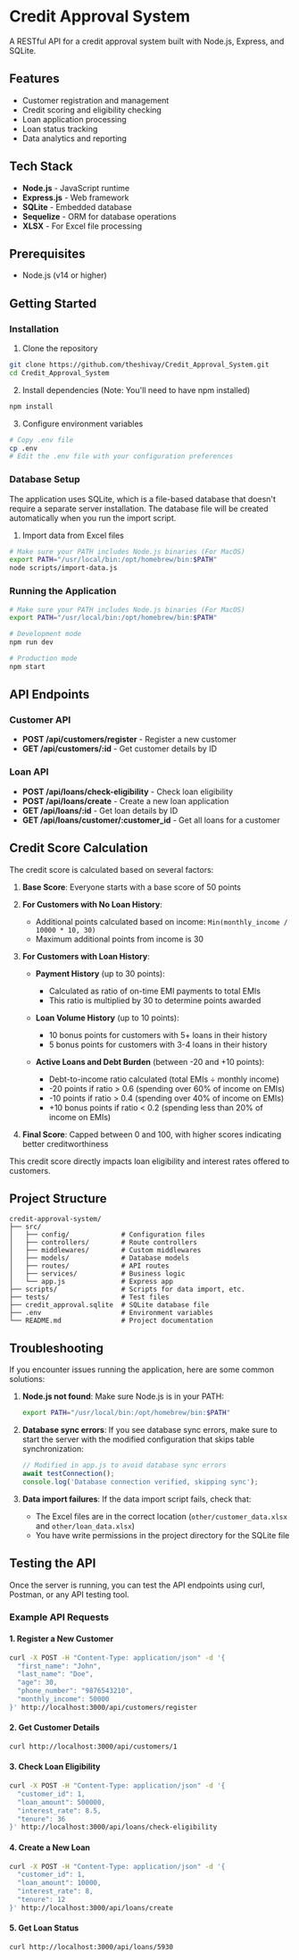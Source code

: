 # Credit Approval System

A RESTful API for a credit approval system built with Node.js, Express, and SQLite.

## Features

- Customer registration and management
- Credit scoring and eligibility checking
- Loan application processing
- Loan status tracking
- Data analytics and reporting

## Tech Stack

- **Node.js** - JavaScript runtime
- **Express.js** - Web framework
- **SQLite** - Embedded database
- **Sequelize** - ORM for database operations
- **XLSX** - For Excel file processing

## Prerequisites

- Node.js (v14 or higher)

## Getting Started

### Installation

1. Clone the repository
```bash
git clone https://github.com/theshivay/Credit_Approval_System.git
cd Credit_Approval_System
```

2. Install dependencies (Note: You'll need to have npm installed)
```bash
npm install
```

3. Configure environment variables
```bash
# Copy .env file
cp .env
# Edit the .env file with your configuration preferences
```

### Database Setup

The application uses SQLite, which is a file-based database that doesn't require a separate server installation. The database file will be created automatically when you run the import script.

1. Import data from Excel files
```bash
# Make sure your PATH includes Node.js binaries (For MacOS)
export PATH="/usr/local/bin:/opt/homebrew/bin:$PATH"
node scripts/import-data.js
```

### Running the Application

```bash
# Make sure your PATH includes Node.js binaries (For MacOS)
export PATH="/usr/local/bin:/opt/homebrew/bin:$PATH"

# Development mode
npm run dev

# Production mode
npm start
```

## API Endpoints

### Customer API

- **POST /api/customers/register** - Register a new customer
- **GET /api/customers/:id** - Get customer details by ID

### Loan API

- **POST /api/loans/check-eligibility** - Check loan eligibility
- **POST /api/loans/create** - Create a new loan application
- **GET /api/loans/:id** - Get loan details by ID
- **GET /api/loans/customer/:customer_id** - Get all loans for a customer

## Credit Score Calculation

The credit score is calculated based on several factors:

1. **Base Score**: Everyone starts with a base score of 50 points

2. **For Customers with No Loan History**:
   - Additional points calculated based on income: `Min(monthly_income / 10000 * 10, 30)`
   - Maximum additional points from income is 30

3. **For Customers with Loan History**:
   - **Payment History** (up to 30 points):
     - Calculated as ratio of on-time EMI payments to total EMIs
     - This ratio is multiplied by 30 to determine points awarded
   
   - **Loan Volume History** (up to 10 points):
     - 10 bonus points for customers with 5+ loans in their history
     - 5 bonus points for customers with 3-4 loans in their history
   
   - **Active Loans and Debt Burden** (between -20 and +10 points):
     - Debt-to-income ratio calculated (total EMIs ÷ monthly income)
     - -20 points if ratio > 0.6 (spending over 60% of income on EMIs)
     - -10 points if ratio > 0.4 (spending over 40% of income on EMIs)
     - +10 bonus points if ratio < 0.2 (spending less than 20% of income on EMIs)

4. **Final Score**: Capped between 0 and 100, with higher scores indicating better creditworthiness

This credit score directly impacts loan eligibility and interest rates offered to customers.

## Project Structure

```
credit-approval-system/
├── src/
│   ├── config/             # Configuration files
│   ├── controllers/        # Route controllers
│   ├── middlewares/        # Custom middlewares
│   ├── models/             # Database models
│   ├── routes/             # API routes
│   ├── services/           # Business logic
│   └── app.js              # Express app
├── scripts/                # Scripts for data import, etc.
├── tests/                  # Test files
├── credit_approval.sqlite  # SQLite database file
├── .env                    # Environment variables
└── README.md               # Project documentation
```

## Troubleshooting

If you encounter issues running the application, here are some common solutions:

1. **Node.js not found**: Make sure Node.js is in your PATH:
   ```bash
   export PATH="/usr/local/bin:/opt/homebrew/bin:$PATH"
   ```

2. **Database sync errors**: If you see database sync errors, make sure to start the server with the modified configuration that skips table synchronization:
   ```javascript
   // Modified in app.js to avoid database sync errors
   await testConnection();
   console.log('Database connection verified, skipping sync');
   ```

3. **Data import failures**: If the data import script fails, check that:
   - The Excel files are in the correct location (`other/customer_data.xlsx` and `other/loan_data.xlsx`)
   - You have write permissions in the project directory for the SQLite file

## Testing the API

Once the server is running, you can test the API endpoints using curl, Postman, or any API testing tool.

### Example API Requests

#### 1. Register a New Customer
```bash
curl -X POST -H "Content-Type: application/json" -d '{
  "first_name": "John",
  "last_name": "Doe",
  "age": 30,
  "phone_number": "9876543210",
  "monthly_income": 50000
}' http://localhost:3000/api/customers/register
```

#### 2. Get Customer Details
```bash
curl http://localhost:3000/api/customers/1
```

#### 3. Check Loan Eligibility
```bash
curl -X POST -H "Content-Type: application/json" -d '{
  "customer_id": 1,
  "loan_amount": 500000,
  "interest_rate": 8.5,
  "tenure": 36
}' http://localhost:3000/api/loans/check-eligibility
```

#### 4. Create a New Loan
```bash
curl -X POST -H "Content-Type: application/json" -d '{
  "customer_id": 1,
  "loan_amount": 10000,
  "interest_rate": 8,
  "tenure": 12
}' http://localhost:3000/api/loans/create
```

#### 5. Get Loan Status
```bash
curl http://localhost:3000/api/loans/5930
```